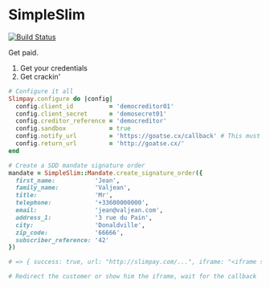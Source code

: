 SimpleSlim
=

[![Build Status](https://secure.travis-ci.org/davout/simple_slim.png?branch=master)](http://travis-ci.org/davout/simple_slim)

Get paid.

1. Get your credentials
2. Get crackin'

````ruby
# Configure it all
Slimpay.configure do |config|
  config.client_id          = 'democreditor01'
  config.client_secret      = 'demosecret01'
  config.creditor_reference = 'democreditor'
  config.sandbox            = true
  config.notify_url         = 'https://goatse.cx/callback' # This must be a HTTPS URL !
  config.return_url         = 'http://goatse.cx/'
end

# Create a SDD mandate signature order
mandate = SimpleSlim::Mandate.create_signature_order({
  first_name:           'Jean',
  family_name:          'Valjean',
  title:                'Mr',
  telephone:            '+33600000000',
  email:                'jean@valjean.com',
  address_1:            '3 rue du Pain',
  city:                 'Donaldville',
  zip_code:             '66666',
  subscriber_reference: '42'
})

# => { success: true, url: "http://slimpay.com/...", iframe: "<iframe src='...' />" }

# Redirect the customer or show him the iframe, wait for the callback
````

